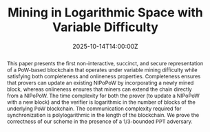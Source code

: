 ---
title: Mining in Logarithmic Space with Variable Difficulty

event: ACM Conference on Computer and Communications Security
event_url: https://www.sigsac.org/ccs/CCS2025/

location: Taipei International Convention Center
address:
  street: No. 1, Section 5, Xinyi Rd
  city: Taipei City
  region: Xinyi District
  postcode: 110
  country: Taïwan

summary: []
abstract: "This paper presents the first non-interactive, succinct, and secure representation of a PoW-based blockchain that operates under variable mining difficulty while satisfying both completeness and onlineness properties. Completeness ensures that provers can update an existing NIPoPoW by incorporating a newly mined block, whereas onlineness ensures that miners can extend the chain directly from a NIPoPoW. The time complexity for both the prover (to update a NIPoPoW with a new block) and the verifier is logarithmic in the number of blocks of the underlying PoW blockchain. The communication complexity required for synchronization is polylogarithmic in the length of the blockchain. We prove the correctness of our scheme in the presence of a 1/3-bounded PPT adversary."

# Talk start and end times.
#   End time can optionally be hidden by prefixing the line with `#`.
date: '2025-10-14T14:00:00Z'
date_end: '2025-10-14T14:15:00Z'
all_day: false

# Schedule page publish date (NOT talk date).
publishDate: '2025-09-28T00:00:00Z'

authors:
  - admin
  - Dorian Pacaud
  - Nathanaël Derousseaux--Lebert
  - Emmanuelle Anceaume
  - Romaric Ludinard

tags:
  - Blockchain
  - Variable difficulty
  - Succinct proof
  - Polylogarithmic communication and update complexities

# Is this a featured talk? (true/false)
featured: false

image:
  caption: 'Image credit: [**Unsplash**](https://unsplash.com/fr/photos/skyline-de-la-ville-pendant-la-nuit-phjpsNFw6pM)'
  focal_point: ''

links:
  # - type: code
  #   url: https://github.com
  # - type: slides
  #   url: mining-in-logarithmic-space-with-variable-difficulty-slides.pdf
  # - type: video
  #   url: https://youtube.com

# Markdown Slides (optional).
#   Associate this talk with Markdown slides.
#   Simply enter your slide deck's filename without extension.
#   E.g. `slides = "example-slides"` references `content/slides/example-slides.md`.
#   Otherwise, set `slides = ""`.
slides: ""

# Projects (optional).
#   Associate this post with one or more of your projects.
#   Simply enter your project's folder or file name without extension.
#   E.g. `projects = ["internal-project"]` references `content/project/deep-learning/index.md`.
#   Otherwise, set `projects = []`.
projects: []
---